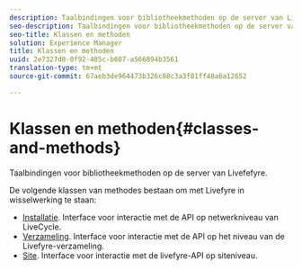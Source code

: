 ```yaml
---
description: Taalbindingen voor bibliotheekmethoden op de server van Livefefyre.
seo-description: Taalbindingen voor bibliotheekmethoden op de server van Livefefyre.
seo-title: Klassen en methoden
solution: Experience Manager
title: Klassen en methoden
uuid: 2e7327d8-0f92-485c-b607-a566894b3561
translation-type: tm+mt
source-git-commit: 67aeb3de964473b326c88c3a3f81ff48a6a12652

---
```



# Klassen en methoden{#classes-and-methods}

Taalbindingen voor bibliotheekmethoden op de server van Livefefyre.

De volgende klassen van methodes bestaan om met Livefyre in wisselwerking te staan:

* [Installatie](../c-installing-libraries/c-installing-libraries.md). Interface voor interactie met de API op netwerkniveau van LiveCycle.
* [Verzameling](../c-installing-libraries/c-collection-methods.md#c_collection_methods). Interface voor interactie met de API op het niveau van de Livefyre-verzameling.
* [Site](../c-installing-libraries/c-site-methods.md#c_site_methods). Interface voor interactie met de livefyre-API op siteniveau.

